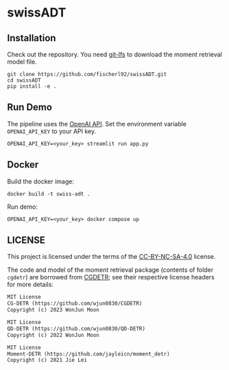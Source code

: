 # swissADT


## Installation
Check out the repository. You need [git-lfs](https://git-lfs.com/) to download the moment retrieval model file.
```
git clone https://github.com/fischerl92/swissADT.git
cd swissADT
pip install -e .
```

## Run Demo

The pipeline uses the [OpenAI API](https://openai.com/api/). Set the environment variable `OPENAI_API_KEY` to your API key.

```
OPENAI_API_KEY=<your_key> streamlit run app.py
```


## Docker

Build the docker image:

```
docker build -t swiss-adt .
```

Run demo:

```
OPENAI_API_KEY=<your_key> docker compose up
```

## LICENSE

This project is licensed under the terms of the [CC-BY-NC-SA-4.0](https://creativecommons.org/licenses/by-nc-sa/4.0/) license.

The code and model of the moment retrieval package (contents of folder `cgdetr`) are borrowed from [CGDETR](https://github.com/wjun0830/CGDETR.git);
see their respective license headers for more details: 

```txt
MIT License
CG-DETR (https://github.com/wjun0830/CGDETR)
Copyright (c) 2023 WonJun Moon

MIT License
QD-DETR (https://github.com/wjun0830/QD-DETR)
Copyright (c) 2022 WonJun Moon

MIT License
Moment-DETR (https://github.com/jayleicn/moment_detr)
Copyright (c) 2021 Jie Lei
```